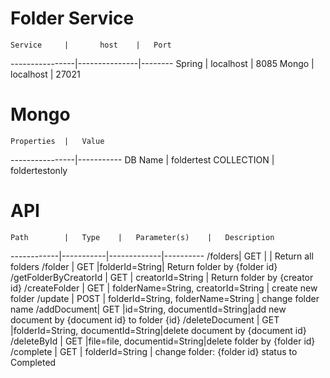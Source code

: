 # Folder Service

	Service 	|		host	|	Port			
----------------|---------------|--------
	Spring		|	localhost	|  8085
	Mongo		|	localhost	| 27021

# Mongo

	Properties	|	Value
----------------|-----------
DB Name | foldertest
COLLECTION | foldertestonly

# API


	Path		|	Type	|	Parameter(s)	|	Description
------------|-----------|-------------|----------
/folders|	GET		| | Return all folders
/folder	|	GET |folderId=String| Return folder by {folder id}
/getFolderByCreatorId |	GET | creatorId=String | Return folder by {creator id}
/createFolder |	GET 	| folderName=String, creatorId=String | create new folder
/update |	POST	| folderId=String, folderName=String | change folder name
/addDocument|	GET 	|id=String, documentId=String|add new document by {document id} to folder {id}
/deleteDocument	|	GET	|folderId=String, documentId=String|delete document by {document id}
/deleteById	 |	GET	|file=file, documentid=String|delete folder by {folder id}
/complete |	GET 	| folderId=String | change folder: {folder id} status to Completed
